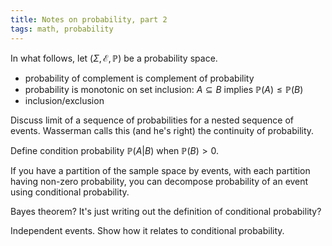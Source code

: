 ```yaml
---
title: Notes on probability, part 2
tags: math, probability
---
```


In what follows, let $(\Sigma, \mathcal{E}, \mathbb{P})$ be a probability space.


 - probability of complement is complement of probability
 - probability is monotonic on set inclusion: $A \subseteq B$ implies $\mathbb{P}(A) \leq \mathbb{P}(B)$
 - inclusion/exclusion

Discuss limit of a sequence of probabilities for a nested sequence of events. Wasserman calls this (and he's right) the continuity of probability.

Define condition probability $\mathbb{P}(A | B)$ when $\mathbb{P}(B) > 0$.

If you have a partition of the sample space by events, with each partition having non-zero probability, you can decompose probability of an event using conditional probability.

Bayes theorem? It's just writing out the definition of conditional probability?

Independent events. Show how it relates to conditional probability.
